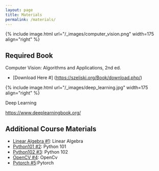 ```yaml
---
layout: page
title: Materials
permalink: /materials/
---
```


{% include image.html url="/_images/computer_vision.png" width=175 align="right" %}

## Required Book

Computer Vision: Algorithms and Applications, 2nd ed.
* [Download Here #]  (https://szeliski.org/Book/download.php/)

{% include image.html url="/_images/deep_learning.jpg" width=175 align="right" %}

Deep Learning

https://www.deeplearningbook.org/

## Additional Course Materials

* [Linear Algebra #1](https://www.youtube.com/watch?v=fNk_zzaMoSs&list=PLZHQObOWTQDPD3MizzM2xVFitgF8hE_ab): Linear Algebra
* [Python101 #2](https://www.youtube.com/watch?v=eWRfhZUzrAc): Python 101
* [Python102 #3](https://www.youtube.com/watch?v=HGOBQPFzWKo): Python 102
* [OpenCV #4](https://www.youtube.com/watch?v=oXlwWbU8l2o&t=67s): OpenCv
* [Pytorch #5](https://www.youtube.com/watch?v=IC0_FRiX-sw&list=PL_lsbAsL_o2CTlGHgMxNrKhzP97BaG9ZN):Pytorch
